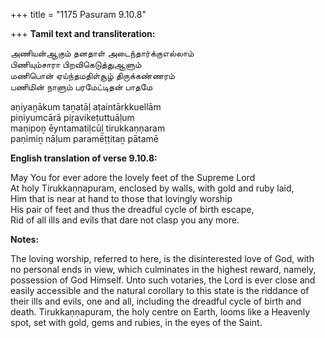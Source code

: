 +++
title = "1175 Pasuram 9.10.8"

+++
**Tamil text and transliteration:**

அணியன்ஆகும் தனதாள் அடைந்தார்க்குஎல்லாம்  
பிணியும்சாரா பிறவிகெடுத்துஆளும்  
மணிபொன் ஏய்ந்தமதிள்சூழ் திருக்கண்ணரம்  
பணிமின் நாளும் பரமேட்டிதன் பாதமே

aṇiyaṉākum taṉatāḷ aṭaintārkkuellām  
piṇiyumcārā piṟavikeṭuttuāḷum  
maṇipoṉ ēyntamatiḷcūḻ tirukkaṇṇaram  
paṇimiṉ nāḷum paramēṭṭitaṉ pātamē

**English translation of verse 9.10.8:**

May You for ever adore the lovely feet of the Supreme Lord  
At holy Tirukkaṇṇapuram, enclosed by walls, with gold and ruby laid,  
Him that is near at hand to those that lovingly worship  
His pair of feet and thus the dreadful cycle of birth escape,  
Rid of all ills and evils that dare not clasp you any more.

**Notes:**

The loving worship, referred to here, is the disinterested love of God, with no personal ends in view, which culminates in the highest reward, namely, possession of God Himself. Unto such votaries, the Lord is ever close and easily accessible and the natural corollary to this state is the riddance of their ills and evils, one and all, including the dreadful cycle of birth and death. Tirukkaṇṇapuram, the holy centre on Earth, looms like a Heavenly spot, set with gold, gems and rubies, in the eyes of the Saint.


